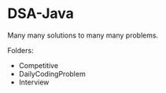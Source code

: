 # DSA-Java 
Many many solutions to many many problems. 

Folders: 
<ul>
  <li>Competitive</li>
  <li>DailyCodingProblem</li>
  <li>Interview</li>
</ul>
